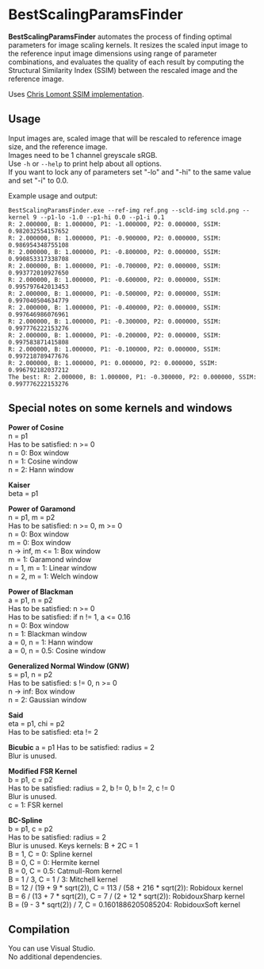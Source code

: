 # BestScalingParamsFinder
**BestScalingParamsFinder** automates the process of finding optimal parameters for image scaling kernels. It resizes the scaled input image to the reference input image dimensions using range of parameter combinations, and evaluates the quality of each result by computing the Structural Similarity Index (SSIM) between the rescaled image and the reference image.

Uses [Chris Lomont SSIM implementation](https://github.com/ChrisLomont/SSIM).

## Usage
Input images are, scaled image that will be rescaled to reference image size, and the reference image.  
Images need to be 1 channel greyscale sRGB.  
Use `-h` or `--help` to print help about all options.  
If you want to lock any of parameters set "-lo" and "-hi" to the same value and set "-i" to 0.0.  

Example usage and output:
```
BestScalingParamsFinder.exe --ref-img ref.png --scld-img scld.png --kernel 9 --p1-lo -1.0 --p1-hi 0.0 --p1-i 0.1  
R: 2.000000, B: 1.000000, P1: -1.000000, P2: 0.000000, SSIM: 0.982032554157652  
R: 2.000000, B: 1.000000, P1: -0.900000, P2: 0.000000, SSIM: 0.986954348755108  
R: 2.000000, B: 1.000000, P1: -0.800000, P2: 0.000000, SSIM: 0.990853317338708  
R: 2.000000, B: 1.000000, P1: -0.700000, P2: 0.000000, SSIM: 0.993772010927650  
R: 2.000000, B: 1.000000, P1: -0.600000, P2: 0.000000, SSIM: 0.995797642013453  
R: 2.000000, B: 1.000000, P1: -0.500000, P2: 0.000000, SSIM: 0.997040504634779  
R: 2.000000, B: 1.000000, P1: -0.400000, P2: 0.000000, SSIM: 0.997646986076961  
R: 2.000000, B: 1.000000, P1: -0.300000, P2: 0.000000, SSIM: 0.997776222153276  
R: 2.000000, B: 1.000000, P1: -0.200000, P2: 0.000000, SSIM: 0.997583871415808  
R: 2.000000, B: 1.000000, P1: -0.100000, P2: 0.000000, SSIM: 0.997218789477676  
R: 2.000000, B: 1.000000, P1: 0.000000, P2: 0.000000, SSIM: 0.996792182037212  
The best: R: 2.000000, B: 1.000000, P1: -0.300000, P2: 0.000000, SSIM: 0.997776222153276  
```

## Special notes on some kernels and windows

**Power of Cosine**  
n = p1  
Has to be satisfied: n >= 0  
n = 0: Box window  
n = 1: Cosine window  
n = 2: Hann window  

**Kaiser**  
beta = p1  

**Power of Garamond**  
n = p1, m = p2  
Has to be satisfied: n >= 0, m >= 0  
n = 0: Box window  
m = 0: Box window  
n -> inf, m <= 1: Box window  
m = 1: Garamond window  
n = 1, m = 1: Linear window  
n = 2, m = 1: Welch window  

**Power of Blackman**  
a = p1, n = p2  
Has to be satisfied: n >= 0  
Has to be satisfied: if n != 1, a <= 0.16  
n = 0: Box window  
n = 1: Blackman window  
a = 0, n = 1: Hann window  
a = 0, n = 0.5: Cosine window  

**Generalized Normal Window (GNW)**  
s = p1, n = p2  
Has to be satisfied: s != 0, n >= 0  
n -> inf: Box window  
n = 2: Gaussian window  

**Said**  
eta = p1, chi = p2  
Has to be satisfied: eta != 2  

**Bicubic** 
a = p1
Has to be satisfied: radius = 2  
Blur is unused.  

**Modified FSR Kernel**  
b = p1, c = p2  
Has to be satisfied: radius = 2, b != 0, b != 2, c != 0  
Blur is unused.   
c = 1: FSR kernel  

**BC-Spline**  
b = p1, c = p2  
Has to be satisfied: radius = 2  
Blur is unused.
Keys kernels: B + 2C = 1  
B = 1, C = 0: Spline kernel  
B = 0, C = 0: Hermite kernel  
B = 0, C = 0.5: Catmull-Rom kernel  
B = 1 / 3, C = 1 / 3: Mitchell kernel  
B = 12 / (19 + 9 * sqrt(2)), C = 113 / (58 + 216 * sqrt(2)): Robidoux kernel  
B = 6 / (13 + 7 * sqrt(2)), C = 7 / (2 + 12 * sqrt(2)): RobidouxSharp kernel  
B = (9 - 3 * sqrt(2)) / 7, C = 0.1601886205085204: RobidouxSoft kernel  

## Compilation
You can use Visual Studio.  
No additional dependencies.  